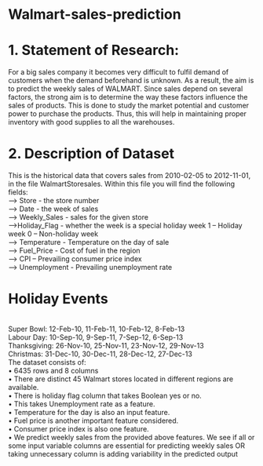 # Walmart-sales-prediction
# 1. Statement of Research:
For a big sales company it becomes very difficult to fulfil demand of customers
when the demand beforehand is unknown. As a result, the aim is to predict the 
weekly sales of WALMART. Since sales depend on several factors, the strong 
aim is to determine the way these factors influence the sales of products. This 
is done to study the market potential and customer power to purchase the 
products. Thus, this will help in maintaining proper inventory with good 
supplies to all the warehouses.
# 2. Description of Dataset

This is the historical data that covers sales from 2010-02-05 to 2012-11-01, in the file 
WalmartStoresales. Within this file you will find the following fields:<br />
 --> Store - the store number<br />
 --> Date - the week of sales<br />
 --> Weekly_Sales - sales for the given store<br />
 -->Holiday_Flag - whether the week is a special holiday week 1 – Holiday week 0 – Non-holiday week<br />
 --> Temperature - Temperature on the day of sale<br />
 --> Fuel_Price - Cost of fuel in the region<br />
 --> CPI – Prevailing consumer price index<br />
 --> Unemployment - Prevailing unemployment rate<br />
# Holiday Events
<br />
Super Bowl: 12-Feb-10, 11-Feb-11, 10-Feb-12, 8-Feb-13<br />
Labour Day: 10-Sep-10, 9-Sep-11, 7-Sep-12, 6-Sep-13<br />
Thanksgiving: 26-Nov-10, 25-Nov-11, 23-Nov-12, 29-Nov-13<br />
Christmas: 31-Dec-10, 30-Dec-11, 28-Dec-12, 27-Dec-13<br />
The dataset consists of:<br />
• 6435 rows and 8 columns<br />
• There are distinct 45 Walmart stores located in different regions are available.<br />
• There is holiday flag column that takes Boolean yes or no.<br />
• This takes Unemployment rate as a feature.<br />
• Temperature for the day is also an input feature.<br />
• Fuel price is another important feature considered.<br />
• Consumer price index is also one feature.<br />
• We predict weekly sales from the provided above features. We see if all or some input variable columns are essential for predicting weekly sales OR taking 
unnecessary column is adding variability in the predicted output
